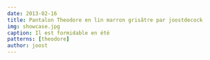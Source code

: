 ```yaml
---
date: 2013-02-16
title: Pantalon Theodore en lin marron grisâtre par joostdecock
img: showcase.jpg
caption: Il est formidable en été
patterns: [theodore]
author: joost
---
```

